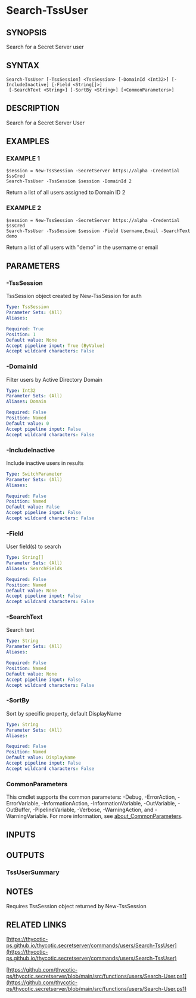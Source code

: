 # Search-TssUser

## SYNOPSIS
Search for a Secret Server user

## SYNTAX

```
Search-TssUser [-TssSession] <TssSession> [-DomainId <Int32>] [-IncludeInactive] [-Field <String[]>]
 [-SearchText <String>] [-SortBy <String>] [<CommonParameters>]
```

## DESCRIPTION
Search for a Secret Server User

## EXAMPLES

### EXAMPLE 1
```
$session = New-TssSession -SecretServer https://alpha -Credential $ssCred
Search-TssUser -TssSession $session -DomainId 2
```

Return a list of all users assigned to Domain ID 2

### EXAMPLE 2
```
$session = New-TssSession -SecretServer https://alpha -Credential $ssCred
Search-TssUser -TssSession $session -Field Username,Email -SearchText demo
```

Return a list of all users with "demo" in the username or email

## PARAMETERS

### -TssSession
TssSession object created by New-TssSession for auth

```yaml
Type: TssSession
Parameter Sets: (All)
Aliases:

Required: True
Position: 1
Default value: None
Accept pipeline input: True (ByValue)
Accept wildcard characters: False
```

### -DomainId
Filter users by Active Directory Domain

```yaml
Type: Int32
Parameter Sets: (All)
Aliases: Domain

Required: False
Position: Named
Default value: 0
Accept pipeline input: False
Accept wildcard characters: False
```

### -IncludeInactive
Include inactive users in results

```yaml
Type: SwitchParameter
Parameter Sets: (All)
Aliases:

Required: False
Position: Named
Default value: False
Accept pipeline input: False
Accept wildcard characters: False
```

### -Field
User field(s) to search

```yaml
Type: String[]
Parameter Sets: (All)
Aliases: SearchFields

Required: False
Position: Named
Default value: None
Accept pipeline input: False
Accept wildcard characters: False
```

### -SearchText
Search text

```yaml
Type: String
Parameter Sets: (All)
Aliases:

Required: False
Position: Named
Default value: None
Accept pipeline input: False
Accept wildcard characters: False
```

### -SortBy
Sort by specific property, default DisplayName

```yaml
Type: String
Parameter Sets: (All)
Aliases:

Required: False
Position: Named
Default value: DisplayName
Accept pipeline input: False
Accept wildcard characters: False
```

### CommonParameters
This cmdlet supports the common parameters: -Debug, -ErrorAction, -ErrorVariable, -InformationAction, -InformationVariable, -OutVariable, -OutBuffer, -PipelineVariable, -Verbose, -WarningAction, and -WarningVariable. For more information, see [about_CommonParameters](http://go.microsoft.com/fwlink/?LinkID=113216).

## INPUTS

## OUTPUTS

### TssUserSummary
## NOTES
Requires TssSession object returned by New-TssSession

## RELATED LINKS

[https://thycotic-ps.github.io/thycotic.secretserver/commands/users/Search-TssUser](https://thycotic-ps.github.io/thycotic.secretserver/commands/users/Search-TssUser)

[https://github.com/thycotic-ps/thycotic.secretserver/blob/main/src/functions/users/Search-User.ps1](https://github.com/thycotic-ps/thycotic.secretserver/blob/main/src/functions/users/Search-User.ps1)

